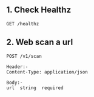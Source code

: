 ## 1. Check Healthz ##

```
GET /healthz
```

## 2. Web scan a url ##

```
POST /v1/scan

Header:-
Content-Type: application/json

Body:-
url  string  required
```
